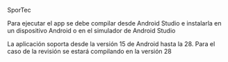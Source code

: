 ﻿SporTec

Para ejecutar el app se debe compilar desde Android Studio e instalarla en un dispositivo
Android o en el simulador de Android Studio

La aplicación soporta desde la versión 15 de Android hasta la 28. Para el caso de la
revisión se estará compilando en la versión 28 
